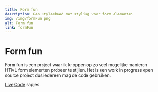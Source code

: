 ```yaml
---
title: Form fun
description: Een stylesheed met styling voor form elementen
img: /img/formFun.png
alt: Form fun
link: formFun
---
```


# Form fun

Form fun is een project waar ik knoppen op zo veel mogelijke manieren HTML form elementen probeer te stijlen.
Het is een work in progress open source project dus iedereen mag de code gebruiken.

<a href="https://vuurvos1.github.io/FormFun/" class="button button--live">Live</a>
<a href="https://github.com/Vuurvos1/FormFun" class="button button--code">Code</a>
<icon-link href="https://github.com/Vuurvos1/FormFun" icon="launch">sapjes</icon-link>
